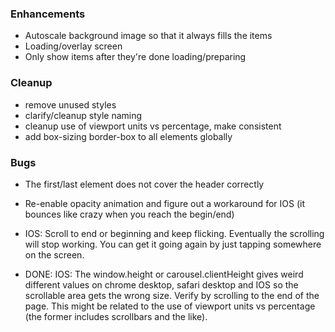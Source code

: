 
### Enhancements
- Autoscale background image so that it always fills the items 
- Loading/overlay screen
- Only show items after they're done loading/preparing

### Cleanup
- remove unused styles
- clarify/cleanup style naming
- cleanup use of viewport units vs percentage, make consistent
- add box-sizing border-box to all elements globally

### Bugs
- The first/last element does not cover the header correctly
- Re-enable opacity animation and figure out a workaround for IOS (it bounces like crazy when you reach the begin/end)
- IOS: Scroll to end or beginning and keep flicking. Eventually the scrolling will stop working. You can get it going again by just tapping somewhere on the screen.


- DONE: IOS: The window.height or carousel.clientHeight gives weird different values on chrome desktop, safari desktop and IOS so the scrollable area gets the wrong size. Verify by scrolling to the end of the page. This might be related to the use of viewport units vs percentage (the former includes scrollbars and the like).

